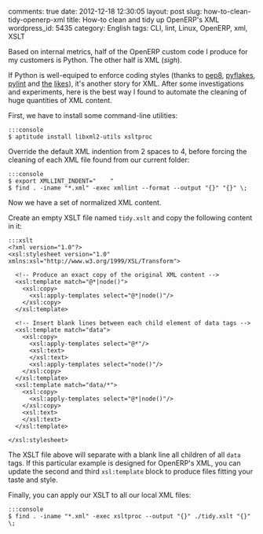 comments: true
date: 2012-12-18 12:30:05
layout: post
slug: how-to-clean-tidy-openerp-xml
title: How-to clean and tidy up OpenERP's XML
wordpress_id: 5435
category: English
tags: CLI, lint, Linux, OpenERP, xml, XSLT

Based on internal metrics, half of the OpenERP custom code I produce for my customers is Python. The other half is XML (_sigh_).

If Python is well-equiped to enforce coding styles (thanks to [pep8](http://pypi.python.org/pypi/pep8), [pyflakes](http://pypi.python.org/pypi/pyflakes), [pylint](http://pypi.python.org/pypi/pylint) and [the](http://pypi.python.org/pypi/autopep8) [likes](http://pypi.python.org/pypi/flake8)), it's another story for XML. After some investigations and experiments, here is the best way I found to automate the cleaning of huge quantities of XML content.

First, we have to install some command-line utilities:

    
    :::console
    $ aptitude install libxml2-utils xsltproc
    



Override the default XML indention from 2 spaces to 4, before forcing the cleaning of each XML file found from our current folder:

    
    :::console
    $ export XMLLINT_INDENT="    "
    $ find . -iname "*.xml" -exec xmllint --format --output "{}" "{}" \;
    



Now we have a set of normalized XML content.

Create an empty XSLT file named `tidy.xslt` and copy the following content in it:

    
    :::xslt
    <?xml version="1.0"?>
    <xsl:stylesheet version="1.0" xmlns:xsl="http://www.w3.org/1999/XSL/Transform">
    
      <!-- Produce an exact copy of the original XML content -->
      <xsl:template match="@*|node()">
        <xsl:copy>
          <xsl:apply-templates select="@*|node()"/>
        </xsl:copy>
      </xsl:template>
    
      <!-- Insert blank lines between each child element of data tags -->
      <xsl:template match="data">
        <xsl:copy>
          <xsl:apply-templates select="@*"/>
          <xsl:text>
          </xsl:text>
          <xsl:apply-templates select="node()"/>
        </xsl:copy>
      </xsl:template>
      <xsl:template match="data/*">
        <xsl:copy>
          <xsl:apply-templates select="@*|node()"/>
        </xsl:copy>
        <xsl:text>
        </xsl:text>
      </xsl:template>
    
    </xsl:stylesheet>
    



The XSLT file above will separate with a blank line all children of all `data` tags. If this particular example is designed for OpenERP's XML, you can update the second and third `xsl:template` block to produce files fitting your taste and style.

Finally, you can apply our XSLT to all our local XML files:

    
    :::console
    $ find . -iname "*.xml" -exec xsltproc --output "{}" ./tidy.xslt "{}" \;
    

